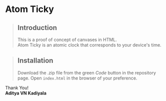 # Atom Ticky
> ## Introduction
> This is a proof of concept of canvases in HTML. \
> Atom Ticky is an atomic clock that corresponds to your device's time.

> ## Installation
> Download the .zip file from the green _Code_ button in the repository page. Open ```index.html``` in the browser of your preference.

Thank You! \
**Aditya VN Kadiyala**
